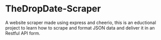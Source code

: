 # TheDropDate-Scraper
A website scraper made using express and cheerio, this is an eductional project to learn how to scrape and format JSON data and deliver it in an Restful API form.
